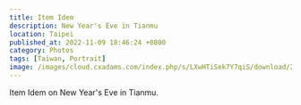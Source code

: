 ```yaml
---
title: Item Idem
description: New Year's Eve in Tianmu
location: Taipei
published_at: 2022-11-09 18:46:24 +0800
category: Photos
tags: [Taiwan, Portrait]
image: /images/cloud.cxadams.com/index.php/s/LXwHTiSek7Y7qiS/download/20220101-0005_Taipei_NYE_L1008032-0.jpg
---
```


Item Idem on New Year's Eve in Tianmu.
